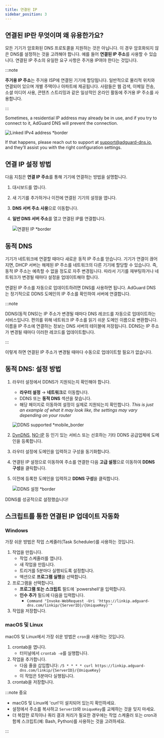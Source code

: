 ```yaml
---
title: 연결된 IP
sidebar_position: 3
---
```


## 연결된 IP란 무엇이며 왜 유용한가요?

모든 기기가 암호화된 DNS 프로토콜을 지원하는 것은 아닙니다. 이 경우 암호화되지 않은 DNS를 설정하는 것을 고려해야 합니다. 예를 들어 **연결된 IP 주소**를 사용할 수 있습니다. 연결된 IP 주소의 유일한 요구 사항은 주거용 IP여야 한다는 것입니다.

:::note

**주거용 IP 주소**는 주거용 ISP에 연결된 기기에 할당됩니다. 일반적으로 물리적 위치와 연결되어 있으며 개별 주택이나 아파트에 제공됩니다. 사람들은 웹 검색, 이메일 전송, 소셜 미디어 사용, 콘텐츠 스트리밍과 같은 일상적인 온라인 활동에 주거용 IP 주소를 사용합니다.

:::

Sometimes, a residential IP address may already be in use, and if you try to connect to it, AdGuard DNS will prevent the connection.

![Linked IPv4 address \*border](https://cdn.adtidy.org/content/kb/dns/private/new_dns/connect/linked.png)

If that happens, please reach out to support at [support@adguard-dns.io](mailto:support@adguard-dns.io), and they’ll assist you with the right configuration settings.

## 연결 IP 설정 방법

다음 지침은 **연결 IP 주소**를 통해 기기에 연결하는 방법을 설명합니다.

1. 대시보드를 엽니다.
2. 새 기기를 추가하거나 이전에 연결된 기기의 설정을 엽니다.
3. **DNS 서버 주소 사용**으로 이동합니다.
4. **일반 DNS 서버 주소**를 열고 연결된 IP를 연결합니다.

    ![연결된 IP \*border](https://cdn.adtidy.org/content/kb/dns/private/new_dns/connect/linked_step4.png)

## 동적 DNS

기기가 네트워크에 연결할 때마다 새로운 동적 IP 주소를 얻습니다. 기기가 연결이 끊어지면, DHCP 서버는 해제된 IP 주소를 네트워크의 다른 기기에 할당할 수 있습니다. 즉, 동적 IP 주소는 예측할 수 없을 정도로 자주 변경됩니다. 따라서 기기를 재부팅하거나 네트워크가 변경될 때마다 설정을 업데이트해야 합니다.

연결된 IP 주소를 자동으로 업데이트하려면 DNS를 사용하면 됩니다. AdGuard DNS는 정기적으로 DDNS 도메인의 IP 주소를 확인하여 서버에 연결합니다.

:::note

DDNS(동적 DNS)는 IP 주소가 변경될 때마다 DNS 레코드를 자동으로 업데이트하는 서비스입니다. 편의를 위해 네트워크 IP 주소를 읽기 쉬운 도메인 이름으로 변환합니다. 이름을 IP 주소에 연결하는 정보는 DNS 서버의 테이블에 저장됩니다. DDNS는 IP 주소가 변경될 때마다 이러한 레코드를 업데이트합니다.

:::

이렇게 하면 연결된 IP 주소가 변경될 때마다 수동으로 업데이트할 필요가 없습니다.

## 동적 DNS: 설정 방법

1. 라우터 설정에서 DDNS가 지원되는지 확인해야 합니다.

    - **라우터 설정** → **네트워크**로 이동합니다.
    - DDNS 또는 **동적 DNS** 섹션을 찾습니다.
    - 해당 페이지로 이동하여 설정이 실제로 지원되는지 확인합니다. _This is just an example of what it may look like, the settings may vary depending on your router_

    ![DDNS supported \*mobile_border](https://cdn.adtidy.org/content/kb/dns/private/new_dns/connect/dynamic_dns.png)

2. [DynDNS](https://dyn.com/remote-access/), [NO-IP](https://www.noip.com/) 등 인기 있는 서비스 또는 선호하는 기타 DDNS 공급업체에 도메인을 등록합니다.

3. 라우터 설정에 도메인을 입력하고 구성을 동기화합니다.

4. 연결된 IP 설정으로 이동하여 주소를 연결한 다음 **고급 설정**으로 이동하여 **DDNS 구성**을 클릭합니다.

5. 이전에 등록한 도메인을 입력하고 **DDNS 구성**을 클릭합니다.

    ![DDNS 설정 \*border](https://cdn.adtidy.org/content/kb/dns/private/new_dns/connect/dns_supported.png)

DDNS를 성공적으로 설정했습니다!

## 스크립트를 통한 연결된 IP 업데이트 자동화

### Windows

가장 쉬운 방법은 작업 스케줄러(Task Scheduler)를 사용하는 것입니다.

1. 작업을 만듭니다.
    - 작업 스케줄러를 엽니다.
    - 새 작업을 만듭니다.
    - 트리거를 5분마다 실행되도록 설정합니다.
    - 액션으로 **프로그램 실행**을 선택합니다.
2. 프로그램을 선택합니다.
    - **프로그램 또는 스크립트** 필드에 \`powershell'을 입력합니다.
    - **인수 추가** 필드에 다음을 입력합니다.
        - `Command "Invoke-WebRequest -Uri 'https://linkip.adguard-dns.com/linkip/{ServerID}/{UniqueKey}'"`
3. 작업을 저장합니다.

### macOS 및 Linux

macOS 및 Linux에서 가장 쉬운 방법은 `cron`을 사용하는 것입니다.

1. crontab을 엽니다.
    - 터미널에서 `crontab -e`를 실행합니다.
2. 작업을 추가합니다.
    - 다음 줄을 삽입합니다:
        `/5 * * * * curl https://linkip.adguard-dns.com/linkip/{ServerID}/{UniqueKey}`
    - 이 작업은 5분마다 실행됩니다.
3. crontab을 저장합니다.

:::note 중요

- macOS 및 Linux에 'curl'이 설치되어 있는지 확인하세요.
- 설정에서 주소를 복사하고 `ServerID`와 `UniqueKey`를 교체하는 것을 잊지 마세요.
- 더 복잡한 로직이나 쿼리 결과 처리가 필요한 경우에는 작업 스케줄러 또는 cron과 함께 스크립트(예: Bash, Python)를 사용하는 것을 고려하세요.

:::
